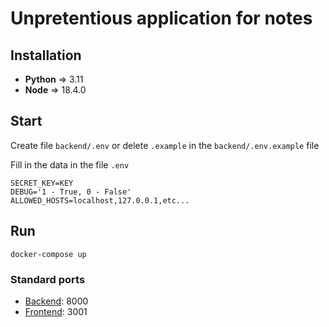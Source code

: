 # Unpretentious application for notes

Installation
------------

* **Python** => 3.11
* **Node** => 18.4.0

Start
-----

Create file `backend/.env` or delete `.example` in the `backend/.env.example` file

Fill in the data in the file `.env`

```dotenv
SECRET_KEY=KEY
DEBUG='1 - True, 0 - False'
ALLOWED_HOSTS=localhost,127.0.0.1,etc...
```

Run
---

```
docker-compose up
```

### Standard ports

* [Backend](http://localhost:8000/): 8000
* [Frontend](http://localhost:3001/): 3001

